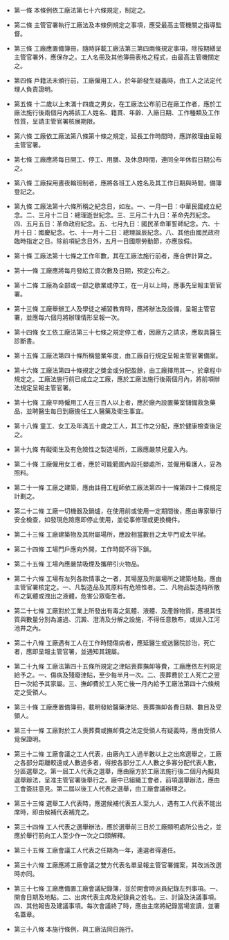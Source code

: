 * 第一條 本條例依工廠法第七十六條規定，制定之。

* 第二條 主管官署執行工廠法及本條例規定之事項，應受最高主管機關之指導監督。

* 第三條 工廠應置備簿冊，隨時詳載工廠法第三第四兩條規定事項，除按期繕呈主管官署外，應保存之。工人名冊及其他簿冊表格之程式，由最高主管機關定之。

* 第四條 戶籍法未頒行前，工廠僱用工人，於年齡發生疑義時，由工人之法定代理人負責證明。

* 第五條 十二歲以上未滿十四歲之男女，在工廠法公布前已在廠工作者，應於工廠法施行後兩個月內將該工人姓名、籍貫、年齡、入廠日期、工作種類及工作性質，呈請主管官署核展期限。

* 第六條 工廠依工廠法第八條第十條之規定，延長工作時間時，應詳敘理由呈報主管官署。

* 第七條 工廠應將每日開工、停工、用膳、及休息時間，連同全年休假日期公布之。

* 第八條 工廠採用晝夜輪班制者，應將各班工人姓名及其工作日期與時間，備簿登記之。

* 第九條 工廠法第十六條所稱之紀念日，如左。一、一月一日：中華民國成立紀念。二、三月十二日：總理逝世紀念。三、三月二十九日：革命先烈紀念。四、五月五日：革命政府紀念。五、七月九日：國民革命軍誓師紀念。六、十月十日：國慶紀念。七、十一月十二日：總理誕辰紀念。八、其他由國民政府臨時指定之日。除前項紀念日外，五月一日國際勞動節，亦應放假。

* 第十條 工廠法第十七條之工作年數，其在工廠法施行前者，應合併計算之。

* 第十一條 工廠應將每月發給工資次數及日期，預定公布之。

* 第十二條 工廠為全部或一部之歇業或停工，在一月以上時，應事先呈報主管官署。

* 第十三條 工廠舉辦工人及學徒之補習教育時，應將辦法及設備，呈報主管官署，並應每六個月將辦理情形呈報一次。

* 第十四條 女工依工廠法第三十七條之規定停工者，因廠方之請求，應取具醫生診斷書。

* 第十五條 工廠法第四十條所稱營業年度，由工廠自行規定呈報主管官署備案。

* 第十六條 工廠法第四十條規定之獎金或分配盈餘，由工廠擇用其一，於章程中規定之。工廠法施行前已成立之工廠，應於工廠法施行後兩個月內，將前項辦法規定呈報主管官署。

* 第十七條 工廠平時僱用工人在三百人以上者，應於廠內設置藥室儲備救急藥品，並聘醫生每日到廠擔任工人醫藥及衛生事宜。

* 第十八條 童工、女工及年滿五十歲之工人，其工作之分配，應於健康檢查後定之。

* 第十九條 有礙衛生及有危險性之製造場所，工廠應嚴禁兒童入內。

* 第二十條 工廠僱用女工者，應於可能範圍內設托嬰處所，並僱用看護人，妥為照料。

* 第二十一條 工廠之建築，應由註冊工程師依工廠法第四十一條第四十二條規定計劃之。

* 第二十二條 工廠一切機器及鍋爐，在使用前或使用一定期間後，應由專家舉行安全檢查，如發現危險應即停止使用，並從事修理或更換機件。

* 第二十三條 工廠建築物及其附屬場所，應設相當數目之太平門或太平梯。

* 第二十四條 工場門戶應向外開，工作時間不得下鎖。

* 第二十五條 工場內應嚴禁吸煙及攜帶引火物品。

* 第二十六條 工場有左列各款情事之一者，其場屋及附屬場所之建築地點，應由主管官署核定之。一、凡製造品及其原料有危險性者。二、凡物品製造時所散布之氣體或洩出之液體，危害公眾衛生者。

* 第二十七條 工廠對於工業上所發出有毒之氣體、液體、及產餘物質，應視其性質與數量分別為濾過、沉澱、澄清及分解之設施，不得任意散布，或拋入江河池井之內。

* 第二十八條 工廠遇有工人在工作時間傷病者，應延醫生或送醫院診治，死亡者，應即呈報主管官署，並通知其親屬。

* 第二十九條 工廠法第四十五條所規定之津貼喪葬撫卹等費，工廠應依左列規定給予之。一、傷病及殘廢津貼，至少每半月一次。二、喪葬費於工人死亡之翌日一次給予其家屬。三、撫卹費於工人死亡後一月內給予工廠法第四十六條規定之受領人。

* 第三十條 工廠應置備簿冊，載明發給醫藥津貼、喪葬撫卹各費日期、數目及受領人。

* 第三十一條 工廠對於工人喪葬費或撫卹費之法定受領人有疑義時，應由受領人覓保證明。

* 第三十二條 工廠會議之工人代表，由廠內工人過半數以上之出席選舉之，工廠之各部分距離較遠或人數過多者，得按各部分工人人數之多寡分配代表人數，分區選舉之。第一屆工人代表之選舉，應由廠方於工廠法施行後二個月內擬具選舉辦法，呈准主管官署後舉行之。廠中已組織工會者，前項選舉辦法，應由工會簽註意見。第二屆以後工人代表之選舉，由工廠會議辦理之。

* 第三十三條 選舉工人代表時，應選候補代表五人至九人，遇有工人代表不能出席時，即由候補代表補充之。

* 第三十四條 工人代表之選舉辦法，應於選舉前三日於工廠顯明處所公告之，並應於舉行前向工人至少作一次之口頭解釋。

* 第三十五條 工廠會議工人代表之任期為一年，連選者得連任。

* 第三十六條 工廠應將工廠會議之雙方代表名單呈報主管官署備案，其改派改選時亦同。

* 第三十七條 工廠應備置工廠會議紀錄簿，並於開會時派員紀錄左列事項。一、開會日期及地點。二、出席代表主席及紀錄員之姓名。三、討論及決議事項。四、其他報告及建議事項。每次會議終了時，應由主席將紀錄當場宣讀，並署名蓋章。

* 第三十八條 本施行條例，與工廠法同日施行。


